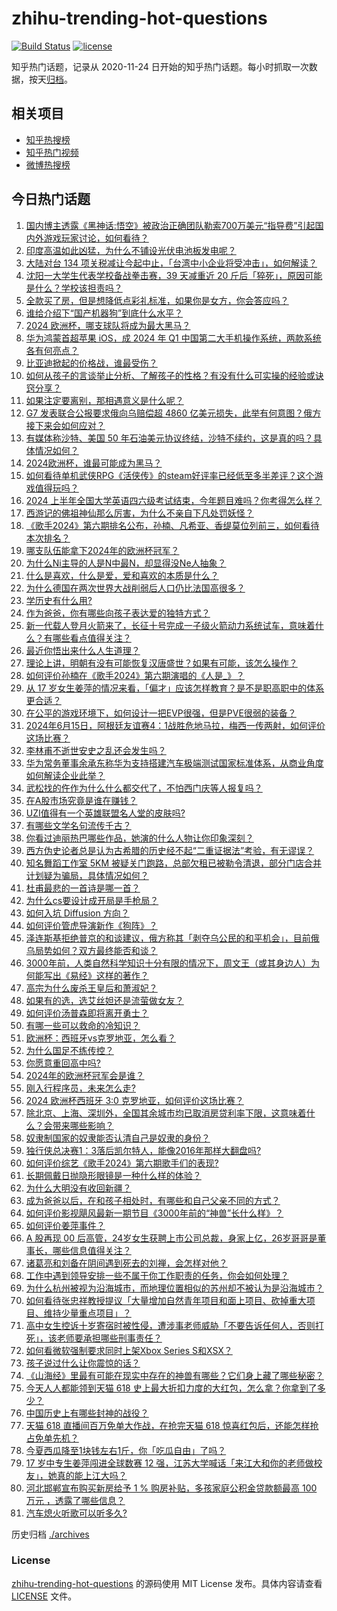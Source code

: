 # zhihu-trending-hot-questions

[![Build Status](https://github.com/justjavac/zhihu-trending-hot-questions/workflows/ci/badge.svg?branch=master)](https://github.com/justjavac/zhihu-trending-hot-questions/actions)
[![license](https://img.shields.io/github/license/justjavac/zhihu-trending-hot-questions)](https://github.com/justjavac/zhihu-trending-hot-questions/blob/master/LICENSE)

知乎热门话题，记录从 2020-11-24
日开始的知乎热门话题。每小时抓取一次数据，按天[归档](./archives)。

## 相关项目

- [知乎热搜榜](https://github.com/justjavac/zhihu-trending-top-search)
- [知乎热门视频](https://github.com/justjavac/zhihu-trending-hot-video)
- [微博热搜榜](https://github.com/justjavac/weibo-trending-hot-search)

## 今日热门话题

<!-- BEGIN -->
<!-- 最后更新时间 Sun Jun 16 2024 09:17:46 GMT+0800 (China Standard Time) -->

1. [国内博主透露《黑神话:悟空》被政治正确团队勒索700万美元“指导费”引起国内外游戏玩家讨论，如何看待？](https://www.zhihu.com/question/658971899)
1. [印度高温如此凶猛，为什么不铺设光伏电池板发电呢？](https://www.zhihu.com/question/658065016)
1. [大陆对台 134 项关税减让今起中止，「台湾中小企业将受冲击」，如何解读？](https://www.zhihu.com/question/658981280)
1. [沈阳一大学生代表学校备战拳击赛，39 天减重近 20 斤后「猝死」，原因可能是什么？学校该担责吗？](https://www.zhihu.com/question/658988409)
1. [全款买了房，但是想降低点彩礼标准，如果你是女方，你会答应吗？](https://www.zhihu.com/question/658794289)
1. [谁给介绍下“国产机器狗”到底什么水平？](https://www.zhihu.com/question/32302484)
1. [2024 欧洲杯，哪支球队将成为最大黑马？](https://www.zhihu.com/question/656615891)
1. [华为鸿蒙首超苹果 iOS，成 2024 年 Q1 中国第二大手机操作系统，两款系统各有何亮点？](https://www.zhihu.com/question/658808732)
1. [比亚迪掀起的价格战，谁最受伤？](https://www.zhihu.com/question/658588333)
1. [如何从孩子的言谈举止分析、了解孩子的性格？有没有什么可实操的经验或诀窍分享？](https://www.zhihu.com/question/658768061)
1. [如果注定要离别，那相遇意义是什么呢？](https://www.zhihu.com/question/658889595)
1. [G7 发表联合公报要求俄向乌赔偿超 4860 亿美元损失，此举有何意图？俄方接下来会如何应对？](https://www.zhihu.com/question/658986669)
1. [有媒体称沙特、美国 50 年石油美元协议终结，沙特不续约，这是真的吗？具体情况如何？](https://www.zhihu.com/question/658914744)
1. [2024欧洲杯，谁最可能成为黑马？](https://www.zhihu.com/question/658741887)
1. [如何看待单机武侠RPG《活侠传》的steam好评率已经低至多半差评？这个游戏值得玩吗？](https://www.zhihu.com/question/658969313)
1. [2024 上半年全国大学英语四六级考试结束，今年题目难吗？你考得怎么样？](https://www.zhihu.com/question/658976317)
1. [西游记的佛祖神仙那么厉害，为什么不亲自下凡处罚妖怪？](https://www.zhihu.com/question/655098706)
1. [《歌手2024》第六期排名公布，孙楠、凡希亚、香缇莫位列前三，如何看待本次排名？](https://www.zhihu.com/question/658935230)
1. [哪支队伍能拿下2024年的欧洲杯冠军？](https://www.zhihu.com/question/655948213)
1. [为什么Ni主导的人是N中最N，却显得没Ne人抽象？](https://www.zhihu.com/question/658710099)
1. [什么是喜欢，什么是爱，爱和喜欢的本质是什么？](https://www.zhihu.com/question/656297096)
1. [为什么德国在两次世界大战削弱后人口仍比法国高很多？](https://www.zhihu.com/question/652982266)
1. [学历史有什么用?](https://www.zhihu.com/question/658502500)
1. [作为爸爸，你有哪些向孩子表达爱的独特方式？](https://www.zhihu.com/question/658618804)
1. [新一代载人登月火箭来了，长征十号完成一子级火箭动力系统试车，意味着什么？有哪些看点值得关注？](https://www.zhihu.com/question/658900322)
1. [最近你悟出来什么人生道理？](https://www.zhihu.com/question/655915922)
1. [理论上讲，明朝有没有可能恢复汉唐盛世？如果有可能，该怎么操作？](https://www.zhihu.com/question/380520347)
1. [如何评价孙楠在《歌手2024》第六期演唱的《人是_》？](https://www.zhihu.com/question/658934618)
1. [从 17 岁女生姜萍的情况来看，「偏才」应该怎样教育？是不是职高职中的体系更合适？](https://www.zhihu.com/question/658937130)
1. [在公平的游戏环境下，如何设计一把EVP很强，但是PVE很弱的装备？](https://www.zhihu.com/question/657319280)
1. [2024年6月15日，阿根廷友谊赛4：1战胜危地马拉，梅西一传两射，如何评价这场比赛？](https://www.zhihu.com/question/658969393)
1. [李林甫不逝世安史之乱还会发生吗？](https://www.zhihu.com/question/658674116)
1. [华为常务董事余承东称华为支持搭建汽车极端测试国家标准体系，从商业角度如何解读企业此举？](https://www.zhihu.com/question/658894824)
1. [武松找的仵作为什么什么都交代了，不怕西门庆等人报复吗？](https://www.zhihu.com/question/646889838)
1. [在A股市场究竟是谁在赚钱？](https://www.zhihu.com/question/657034794)
1. [UZI值得有一个英雄联盟名人堂的皮肤吗?](https://www.zhihu.com/question/658931490)
1. [有哪些文学名句流传千古？](https://www.zhihu.com/question/658938426)
1. [你看过迪丽热巴哪些作品，她演的什么人物让你印象深刻？](https://www.zhihu.com/question/658812830)
1. [西方伪史论者总是认为古希腊的历史经不起“二重证据法”考验，有无谬误？](https://www.zhihu.com/question/658931077)
1. [知名舞蹈工作室 5KM 被疑关门跑路，总部欠租已被勒令清退，部分门店合并计划疑为骗局，具体情况如何？](https://www.zhihu.com/question/659011819)
1. [杜甫最悲的一首诗是哪一首？](https://www.zhihu.com/question/649243654)
1. [为什么cs要设计成开局是手枪局？](https://www.zhihu.com/question/658703651)
1. [如何入坑 Diffusion 方向？](https://www.zhihu.com/question/658056360)
1. [如何评价管虎导演新作《狗阵》？](https://www.zhihu.com/question/658894351)
1. [泽连斯基拒绝普京的和谈建议，俄方称其「剥夺乌公民的和平机会」，目前俄乌局势如何？双方最终能否和谈？](https://www.zhihu.com/question/658965283)
1. [3000年前，人类自然科学知识十分有限的情况下，周文王（或其身边人）为何能写出《易经》这样的著作？](https://www.zhihu.com/question/658496840)
1. [高宗为什么废杀王皇后和萧淑妃？](https://www.zhihu.com/question/370298968)
1. [如果有的选，选艾丝妲还是流萤做女友？](https://www.zhihu.com/question/651337862)
1. [如何评价汤普森即将离开勇士？](https://www.zhihu.com/question/658976468)
1. [有哪一些可以救命的冷知识？](https://www.zhihu.com/question/312884303)
1. [欧洲杯：西班牙vs克罗地亚，怎么看？](https://www.zhihu.com/question/658969046)
1. [为什么国足不练传控？](https://www.zhihu.com/question/485473814)
1. [你愿意重回高中吗?](https://www.zhihu.com/question/657999288)
1. [2024年的欧洲杯冠军会是谁？](https://www.zhihu.com/question/658245633)
1. [刚入行程序员，未来怎么走?](https://www.zhihu.com/question/433949922)
1. [2024 欧洲杯西班牙 3:0 克罗地亚，如何评价这场比赛？](https://www.zhihu.com/question/659021860)
1. [除北京、上海、深圳外，全国其余城市均已取消房贷利率下限，这意味着什么？会带来哪些影响？](https://www.zhihu.com/question/658917157)
1. [奴隶制国家的奴隶能否认清自己是奴隶的身份？](https://www.zhihu.com/question/654620410)
1. [独行侠总决赛1：3落后凯尔特人，能像2016年那样大翻盘吗?](https://www.zhihu.com/question/658970981)
1. [如何评价综艺《歌手2024》第六期歌手们的表现?](https://www.zhihu.com/question/658469860)
1. [长期佩戴日抛隐形眼镜是一种什么样的体验？](https://www.zhihu.com/question/394588024)
1. [为什么大明没有收回新疆？](https://www.zhihu.com/question/624883275)
1. [成为爸爸以后，在和孩子相处时，有哪些和自己父亲不同的方式？](https://www.zhihu.com/question/658618487)
1. [如何评价影视飓风最新一期节目《3000年前的“神兽”长什么样》？](https://www.zhihu.com/question/658908544)
1. [如何评价姜萍事件？](https://www.zhihu.com/question/658942660)
1. [A 股再现 00 后高管，24岁女生获聘上市公司总裁，身家上亿，26岁哥哥是董事长，哪些信息值得关注？](https://www.zhihu.com/question/658969479)
1. [诸葛亮和刘备在阴间遇到死去的刘禅，会怎样对他？](https://www.zhihu.com/question/628920381)
1. [工作中遇到领导安排一些不属于你工作职责的任务，你会如何处理？](https://www.zhihu.com/question/658030359)
1. [为什么杭州被视为沿海城市，而地理位置相似的苏州却不被认为是沿海城市？](https://www.zhihu.com/question/657104182)
1. [如何看待张忠祥教授提议「大量增加自然青年项目和面上项目、砍掉重大项目、维持少量重点项目」？](https://www.zhihu.com/question/658821567)
1. [高中女生控诉十岁寄宿时被性侵，遭涉事老师威胁「不要告诉任何人，否则打死」，该老师要承担哪些刑事责任？](https://www.zhihu.com/question/658613968)
1. [如何看微软强制要求同时上架Xbox Series S和XSX？](https://www.zhihu.com/question/658914333)
1. [孩子说过什么让你震惊的话？](https://www.zhihu.com/question/656902454)
1. [《山海经》里最有可能在现实中存在的神兽有哪些？它们身上藏了哪些秘密？](https://www.zhihu.com/question/658981973)
1. [今天人人都能领到天猫 618 史上最大折扣力度的大红包，怎么拿？你拿到了多少？](https://www.zhihu.com/question/658337523)
1. [中国历史上有哪些封神的战役？](https://www.zhihu.com/question/657995273)
1. [天猫 618 直播间百万免单大作战，在抢完天猫 618 惊喜红包后，还能怎样抢占免单先机？](https://www.zhihu.com/question/658337542)
1. [今夏西瓜降至1块钱左右1斤，你「吃瓜自由」了吗？](https://www.zhihu.com/question/658879267)
1. [17 岁中专生姜萍闯进全球数赛 12 强，江苏大学喊话「来江大和你的老师做校友」，她真的能上江大吗？](https://www.zhihu.com/question/658901962)
1. [河北邯郸宣布购买新房给予 1 % 购房补贴，多孩家庭公积金贷款额最高 100 万元 ，透露了哪些信息？](https://www.zhihu.com/question/658896273)
1. [汽车熄火听歌可以听多久?](https://www.zhihu.com/question/656171156)

<!-- END -->

历史归档 [./archives](./archives)

### License

[zhihu-trending-hot-questions](https://github.com/justjavac/zhihu-trending-hot-questions)
的源码使用 MIT License 发布。具体内容请查看 [LICENSE](./LICENSE) 文件。
